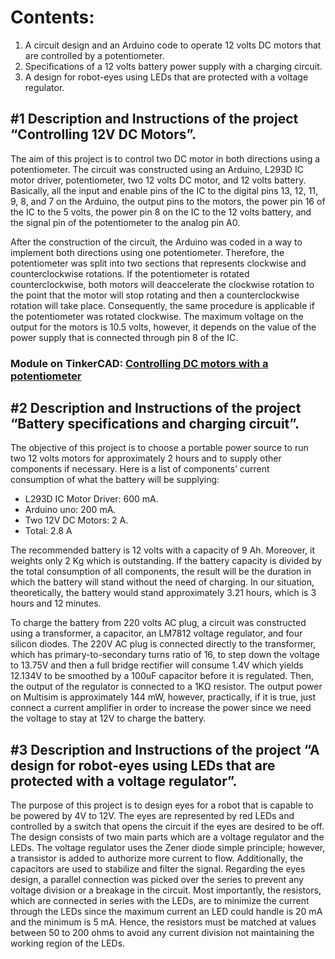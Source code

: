 # Contents:
1. A circuit design and an Arduino code to operate 12 volts DC motors that are controlled by a potentiometer.
2. Specifications of a 12 volts battery power supply with a charging circuit.
3. A design for robot-eyes using LEDs that are protected with a voltage regulator.

## #1 Description and Instructions of the project “Controlling 12V DC Motors”.
The aim of this project is to control two DC motor in both directions using a potentiometer. The circuit was constructed using an Arduino, L293D IC motor driver, potentiometer, two 12 volts DC motor, and 12 volts battery. Basically, all the input and enable pins of the IC to the digital pins 13, 12, 11, 9, 8, and 7 on the Arduino, the output pins to the motors, the power pin 16 of the IC to the 5 volts, the power pin 8 on the IC to the 12 volts battery, and the signal pin of the potentiometer to the analog pin A0. 

After the construction of the circuit, the Arduino was coded in a way to implement both directions using one potentiometer. Therefore, the potentiometer was split into two sections that represents clockwise and counterclockwise rotations. If the potentiometer is rotated counterclockwise, both motors will deaccelerate the clockwise rotation to the point that the motor will stop rotating and then a counterclockwise rotation will take place. Consequently, the same procedure is applicable if the potentiometer was rotated clockwise. The maximum voltage on the output for the motors is 10.5 volts, however, it depends on the value of the power supply that is connected through pin 8 of the IC. 

### Module on TinkerCAD: [Controlling DC motors with a potentiometer](https://www.tinkercad.com/things/g6XAcukzmeK-copy-of-controlling-dc-motors-with-a-potentiometer/editel?sharecode=zcTKnUlGvD35ry3nbc0peD9APO39wzESEFaiKyNwe20)

## #2 Description and Instructions of the project “Battery specifications and charging circuit”.
The objective of this project is to choose a portable power source to run two 12 volts motors for approximately 2 hours and to supply other components if necessary. Here is a list of components’ current consumption of what the battery will be supplying:
- L293D IC Motor Driver: 600 mA.
- Arduino uno: 200 mA.
- Two 12V DC Motors: 2 A.
- Total: 2.8 A

The recommended battery is 12 volts with a capacity of 9 Ah. Moreover, it weights only 2 Kg which is outstanding. If the battery capacity is divided by the total consumption of all components, the result will be the duration in which the battery will stand without the need of charging. In our situation, theoretically, the battery would stand approximately 3.21 hours, which is 3 hours and 12 minutes.

To charge the battery from 220 volts AC plug, a circuit was constructed using a transformer, a capacitor, an LM7812 voltage regulator, and four silicon diodes. The 220V AC plug is connected directly to the transformer, which has primary-to-secondary turns ratio of 16, to step down the voltage to 13.75V and then a full bridge rectifier will consume 1.4V which yields 12.134V to be smoothed by a 100uF capacitor before it is regulated. Then, the output of the regulator is connected to a 1KΩ resistor. The output power on Multisim is approximately 144 mW, however, practically, if it is true, just connect a current amplifier in order to increase the power since we need the voltage to stay at 12V to charge the battery.

## #3 Description and Instructions of the project “A design for robot-eyes using LEDs that are protected with a voltage regulator”.
The purpose of this project is to design eyes for a robot that is capable to be powered by 4V to 12V. The eyes are represented by red LEDs and controlled by a switch that opens the circuit if the eyes are desired to be off. The design consists of two main parts which are a voltage regulator and the LEDs. The voltage regulator uses the Zener diode simple principle; however, a transistor is added to authorize more current to flow. Additionally, the capacitors are used to stabilize and filter the signal. Regarding the eyes design, a parallel connection was picked over the series to prevent any voltage division or a breakage in the circuit. Most importantly, the resistors, which are connected in series with the LEDs, are to minimize the current through the LEDs since the maximum current an LED could handle is 20 mA and the minimum is 5 mA. Hence, the resistors must be matched at values between 50 to 200 ohms to avoid any current division not maintaining the working region of the LEDs. 



